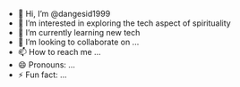 - 👋 Hi, I’m @dangesid1999
- 👀 I’m interested in exploring the tech aspect of spirituality
- 🌱 I’m currently learning new tech 
- 💞️ I’m looking to collaborate on ...
- 📫 How to reach me ...
- 😄 Pronouns: ...
- ⚡ Fun fact: ...

<!---
dangesid1999/dangesid1999 is a ✨ special ✨ repository because its `README.md` (this file) appears on your GitHub profile.
You can click the Preview link to take a look at your changes.
--->
